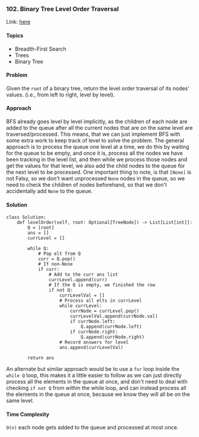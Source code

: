 ### 102. Binary Tree Level Order Traversal

Link: [here](https://leetcode.com/problems/binary-tree-level-order-traversal/description/)

#### Topics
- Breadth-First Search
- Trees
- Binary Tree

#### Problem
Given the `root` of a binary tree, return the level order traversal of its nodes' values. (i.e., from left to right, level by level).

#### Approach
BFS already goes level by level implicitly, as the children of each node are added to the queue after all the current nodes that are on the same level are traversed/processed.
This means, that we can just implement BFS with some extra work to keep track of level to solve the problem. 
The general approach is to process the queue one level at a time, we do this by waiting for the queue to be empty, and once it is, process all the nodes we have been tracking in the level list, and then while we process those nodes and get the values for that level, we also add the child nodes to the queue for the next level to be processed.
One important thing to note, is that `[None]` is not Falsy, so we don't want unprocessed `None` nodes in the queue, so we need to check the children of nodes beforehand, so that we don't accidentally add `None` to the queue.

#### Solution
```
class Solution:
    def levelOrder(self, root: Optional[TreeNode]) -> List[List[int]]:
        Q = [root]
        ans = []
        currLevel = []

        while Q:
            # Pop elt from Q
            curr = Q.pop()
            # If non-None
            if curr:
                # Add to the curr ans list
                currLevel.append(curr)
                # If the Q is empty, we finished the row
                if not Q:
                    currLevelVal = []
                    # Process all elts in currLevel
                    while currLevel:
                        currNode = currLevel.pop()
                        currLevelVal.append(currNode.val)
                        if currNode.left:
                            Q.append(currNode.left)
                        if currNode.right:
                            Q.append(currNode.right)
                    # Record answers for level
                    ans.append(currLevelVal)
                    
        return ans
```
An alternate but similar approach would be to use a `for` loop inside the `while Q` loop, this makes it a little easier to follow as we can just directly process all the elements in the queue at once, and don't need to deal with checking `if not Q` from within the while loop, and can instead process all the elements in the queue at once, because we know they will all be on the same level.

#### Time Complexity
`O(n)` each node gets added to the queue and processed at most once. 
